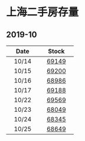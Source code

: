# 上海二手房存量   
## 2019-10

| Date | Stock |
| ------ | ------ |
| &nbsp;&nbsp;&nbsp;10/14&nbsp;&nbsp;&nbsp; | &nbsp;&nbsp;&nbsp;[69149](Shanghai_Stock.md)&nbsp;&nbsp;&nbsp; |
| &nbsp;&nbsp;&nbsp;10/15&nbsp;&nbsp;&nbsp; | &nbsp;&nbsp;&nbsp;[69200](Shanghai_Stock.md)&nbsp;&nbsp;&nbsp; |
| &nbsp;&nbsp;&nbsp;10/16&nbsp;&nbsp;&nbsp; | &nbsp;&nbsp;&nbsp;[68986](Shanghai_Stock.md)&nbsp;&nbsp;&nbsp; |
| &nbsp;&nbsp;&nbsp;10/17&nbsp;&nbsp;&nbsp; | &nbsp;&nbsp;&nbsp;[69188](Shanghai_Stock.md)&nbsp;&nbsp;&nbsp; |
| &nbsp;&nbsp;&nbsp;10/22&nbsp;&nbsp;&nbsp; | &nbsp;&nbsp;&nbsp;[69569](Shanghai_Stock.md)&nbsp;&nbsp;&nbsp; |
| &nbsp;&nbsp;&nbsp;10/23&nbsp;&nbsp;&nbsp; | &nbsp;&nbsp;&nbsp;[68049](Shanghai_Stock.md)&nbsp;&nbsp;&nbsp; |
| &nbsp;&nbsp;&nbsp;10/24&nbsp;&nbsp;&nbsp; | &nbsp;&nbsp;&nbsp;[68345](Shanghai_Stock.md)&nbsp;&nbsp;&nbsp; |
| &nbsp;&nbsp;&nbsp;10/25&nbsp;&nbsp;&nbsp; | &nbsp;&nbsp;&nbsp;[68649](Shanghai_Stock.md)&nbsp;&nbsp;&nbsp; |


